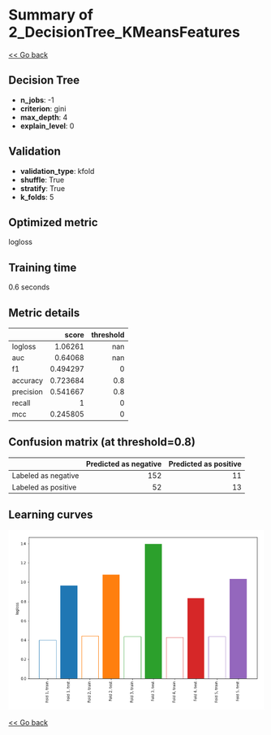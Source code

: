# Summary of 2_DecisionTree_KMeansFeatures

[<< Go back](../README.md)


## Decision Tree
- **n_jobs**: -1
- **criterion**: gini
- **max_depth**: 4
- **explain_level**: 0

## Validation
 - **validation_type**: kfold
 - **shuffle**: True
 - **stratify**: True
 - **k_folds**: 5

## Optimized metric
logloss

## Training time

0.6 seconds

## Metric details
|           |    score |   threshold |
|:----------|---------:|------------:|
| logloss   | 1.06261  |       nan   |
| auc       | 0.64068  |       nan   |
| f1        | 0.494297 |         0   |
| accuracy  | 0.723684 |         0.8 |
| precision | 0.541667 |         0.8 |
| recall    | 1        |         0   |
| mcc       | 0.245805 |         0   |


## Confusion matrix (at threshold=0.8)
|                     |   Predicted as negative |   Predicted as positive |
|:--------------------|------------------------:|------------------------:|
| Labeled as negative |                     152 |                      11 |
| Labeled as positive |                      52 |                      13 |

## Learning curves
![Learning curves](learning_curves.png)

[<< Go back](../README.md)
